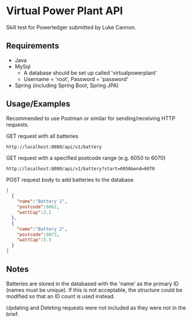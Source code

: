 
# Virtual Power Plant API

Skill test for Powerledger submitted by Luke Cannon.

## Requirements
- Java
- MySql
    - A database should be set up called 'virtualpowerplant'
    - Username = 'root', Password = 'password'
- Spring (including Spring Boot, Spring JPA)
## Usage/Examples
Recommended to use Postman or similar for sending/receiving HTTP requests.

GET request with all batteries
```http
http://localhost:8080/api/v1/battery
```

GET request with a specified postcode range (e.g. 6050 to 6070)
```http
http://localhost:8080/api/v1/battery?start=6050&end=6070
```

POST request body to add batteries to the database
```json
[
  {
    "name":"Battery 1",
    "postcode":6062,
    "wattCap":2.1
  },
  {
    "name":"Battery 2",
    "postcode":6073,
    "wattCap":5.3
  }
]
```


## Notes

Batteries are stored in the databased with the 'name' as the primary ID (names must be unique). If this is not acceptable, the structure could be modified so that an ID count is used instead.

Updating and Deleting requests were not included as they were not in the brief.

